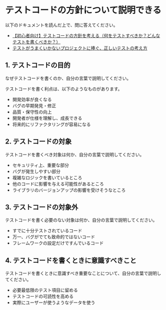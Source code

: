 # テストコードの方針について説明できる

以下のドキュメントを読んだ上で、問に答えてください。

- [【初心者向け】テストコードの方針を考える（何をテストすべきか？どんなテストを書くべきか？）](https://qiita.com/jnchito/items/2a5d3e15761fd413657a)
- [テストがうまくいかないプロジェクトに捧ぐ、正しいテストの考え方](https://qiita.com/geshi/items/74ed21615e1ba2ad539d)

## 1. テストコードの目的

なぜテストコードを書くのか、自分の言葉で説明してください。

テストコードを書く利点は、以下のようなものがあります。
- 開発効率が良くなる
- バグの早期発見・修正
- 品質・保守性の向上
- 開発者が仕様を理解し、成長できる
- 将来的にリファクタリングが容易になる

## 2. テストコードの対象

テストコードを書くべき対象は何か、自分の言葉で説明してください。

- セキュリティ上、重要な部分
- バグが発生しやすい部分
- 複雑なロジックを書いているところ
- 他のコードに影響を与える可能性があるところ
- ライブラリのバージョンアップの影響を受けそうなところ

## 3. テストコードの対象外

テストコードを書く必要のない対象は何か、自分の言葉で説明してください。

- すでに十分テストされているコード
- 万一、バグがでても致命的ではないコード
- フレームワークの設定だけですんでいるコード

## 4. テストコードを書くときに意識すべきこと

テストコードを書くときに意識すべき重要なことについて、自分の言葉で説明してください。

- 必要最低限のテスト項目に留める
- テストコードの可読性を高める
- 実際にユーザーが使うようなデータを使う

